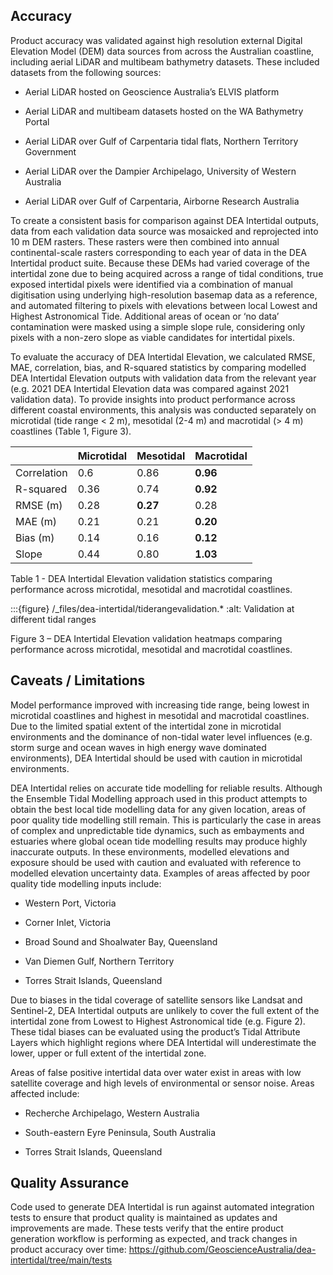 ## Accuracy

Product accuracy was validated against high resolution external Digital Elevation Model (DEM) data sources from across the Australian coastline, including aerial LiDAR and multibeam bathymetry datasets. These included datasets from the following sources: 

* Aerial LiDAR hosted on Geoscience Australia’s ELVIS platform 

* Aerial LiDAR and multibeam datasets hosted on the WA Bathymetry Portal 

* Aerial LiDAR over Gulf of Carpentaria tidal flats, Northern Territory Government 

* Aerial LiDAR over the Dampier Archipelago, University of Western Australia 

* Aerial LiDAR over Gulf of Carpentaria, Airborne Research Australia 


To create a consistent basis for comparison against DEA Intertidal outputs, data from each validation data source was mosaicked and reprojected into 10 m DEM rasters. These rasters were then combined into annual continental-scale rasters corresponding to each year of data in the DEA Intertidal product suite. Because these DEMs had varied coverage of the intertidal zone due to being acquired across a range of tidal conditions, true exposed intertidal pixels were identified via a combination of manual digitisation using underlying high-resolution basemap data as a reference, and automated filtering to pixels with elevations between local Lowest and Highest Astronomical Tide. Additional areas of ocean or ‘no data’ contamination were masked using a simple slope rule, considering only pixels with a non-zero slope as viable candidates for intertidal pixels. 

 To evaluate the accuracy of DEA Intertidal Elevation, we calculated RMSE, MAE, correlation, bias, and R-squared statistics by comparing modelled DEA Intertidal Elevation outputs with validation data from the relevant year (e.g. 2021 DEA Intertidal Elevation data was compared against 2021 validation data). To provide insights into product performance across different coastal environments, this analysis was conducted separately on microtidal (tide range < 2 m), mesotidal (2-4 m) and macrotidal (> 4 m) coastlines (Table 1, Figure 3). 

|    | Microtidal | Mesotidal | Macrotidal |
|--------------------------|-----------------|-----------------------|------------------------|
| Correlation | 0.6               | 0.86                  | **0.96**                   |
| R-squared              | 0.36               | 0.74                  | **0.92**                   |
| RMSE (m)    | 0.28               | **0.27**                  | 0.28                   |
| MAE (m)  | 0.21               | 0.21                  | **0.20**                   |
| Bias (m)              | 0.14               | 0.16                  | **0.12**                   |
| Slope    | 0.44               | 0.80                  | **1.03**                   |

Table 1 - DEA Intertidal Elevation validation statistics comparing performance across microtidal, mesotidal and macrotidal coastlines. 

:::{figure} /_files/dea-intertidal/tiderangevalidation.*
:alt: Validation at different tidal ranges

Figure 3 – DEA Intertidal Elevation validation heatmaps comparing performance across microtidal, mesotidal and macrotidal coastlines. 

## Caveats / Limitations  

Model performance improved with increasing tide range, being lowest in microtidal coastlines and highest in mesotidal and macrotidal coastlines. Due to the limited spatial extent of the intertidal zone in microtidal environments and the dominance of non-tidal water level influences (e.g. storm surge and ocean waves in high energy wave dominated environments), DEA Intertidal should be used with caution in microtidal environments. 

DEA Intertidal relies on accurate tide modelling for reliable results. Although the Ensemble Tidal Modelling approach used in this product attempts to obtain the best local tide modelling data for any given location, areas of poor quality tide modelling still remain. This is particularly the case in areas of complex and unpredictable tide dynamics, such as embayments and estuaries where global ocean tide modelling results may produce highly inaccurate outputs. In these environments, modelled elevations and exposure should be used with caution and evaluated with reference to modelled elevation uncertainty data. Examples of areas affected by poor quality tide modelling inputs include: 

* Western Port, Victoria 

* Corner Inlet, Victoria 

* Broad Sound and Shoalwater Bay, Queensland 

* Van Diemen Gulf, Northern Territory 

* Torres Strait Islands, Queensland  

Due to biases in the tidal coverage of satellite sensors like Landsat and Sentinel-2, DEA Intertidal outputs are unlikely to cover the full extent of the intertidal zone from Lowest to Highest Astronomical tide (e.g. Figure 2). These tidal biases can be evaluated using the product’s Tidal Attribute Layers which highlight regions where DEA Intertidal will underestimate the lower, upper or full extent of the intertidal zone. 

Areas of false positive intertidal data over water exist in areas with low satellite coverage and high levels of environmental or sensor noise. Areas affected include: 

* Recherche Archipelago, Western Australia 

* South-eastern Eyre Peninsula, South Australia 

* Torres Strait Islands, Queensland 

## Quality Assurance  

Code used to generate DEA Intertidal is run against automated integration tests to ensure that product quality is maintained as updates and improvements are made. These tests verify that the entire product generation workflow is performing as expected, and track changes in product accuracy over time: https://github.com/GeoscienceAustralia/dea-intertidal/tree/main/tests 
